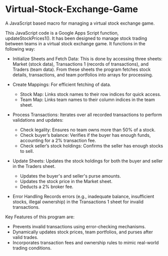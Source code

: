 # Virtual-Stock-Exchange-Game
A JavaScript based macro for managing a virtual stock exchange game.

This JavaScript code is a Google Apps Script function, updateStockPrices1(). It has been designed to manage stock trading between teams in a virtual stock exchange game. It functions in the following way:

- Initialize Sheets and Fetch Data: This is done by accessing three sheets: Market (stock data), Transactions 1 (records of transactions), and Traders (team data).
  From these sheets the program fetches stock details, transactions, and team portfolios into arrays for processing.

- Create Mappings: For efficient fetching of data.
  - Stock Map: Links stock names to their row indices for quick access.
  - Team Map: Links team names to their column indices in the team sheet.

- Process Transactions: Iterates over all recorded transactions to perform validations and updates:
  - Check legality: Ensures no team owns more than 50% of a stock.
  - Check buyer’s balance: Verifies if the buyer has enough funds, accounting for a 2% transaction fee.
  - Check seller’s stock holdings: Confirms the seller has enough stocks to sell.

- Update Sheets: Updates the stock holdings for both the buyer and seller in the Traders sheet.
  - Updates the buyer's and seller's purse amounts.
  - Updates the stock price in the Market sheet.
  - Deducts a 2% broker fee.
 
- Error Handling
Records errors (e.g., inadequate balance, insufficient stocks, illegal ownership) in the Transactions 1 sheet for invalid transactions.

Key Features of this program are:
- Prevents invalid transactions using error-checking mechanisms.
- Dynamically updates stock prices, team portfolios, and purses after valid trades.
- Incorporates transaction fees and ownership rules to mimic real-world trading conditions.

